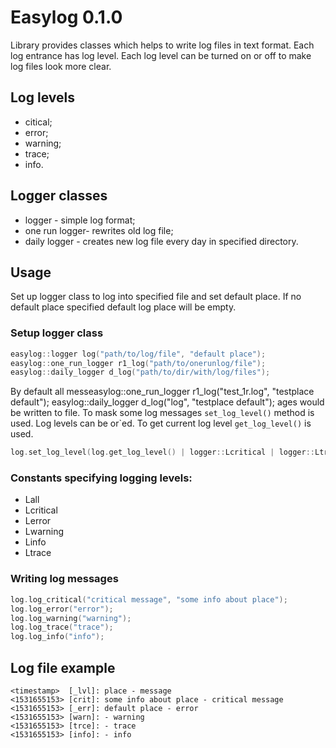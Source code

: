 # Easylog 0.1.0

Library provides classes which helps to write log files in text format.
Each log entrance has log level. Each log level can be turned on or off to make
log files look more clear.

## Log levels

* citical;
* error;
* warning;
* trace;
* info.

## Logger classes

* logger - simple log format;
* one run logger- rewrites old log file;
* daily logger - creates new log file every day in specified directory.

## Usage

Set up logger class to log into specified file and set default place.
If no default place specified default log place will be empty.

### Setup logger class

```c++
easylog::logger log("path/to/log/file", "default place");
easylog::one_run_logger r1_log("path/to/onerunlog/file");
easylog::daily_logger d_log("path/to/dir/with/log/files");
```
By default all messeasylog::one_run_logger r1_log("test_1r.log", "testplace default");
	easylog::daily_logger d_log("log", "testplace default");
ages would be written to file.
To mask some log messages ```set_log_level()``` method is used. Log levels can be or\`ed.
To get current log level ```get_log_level()``` is used.

```c++
log.set_log_level(log.get_log_level() | logger::Lcritical | logger::Ltrace);
```

### Constants specifying logging levels:

* Lall
* Lcritical
* Lerror
* Lwarning
* Linfo
* Ltrace

### Writing log messages

```c++
log.log_critical("critical message", "some info about place");
log.log_error("error");
log.log_warning("warning");
log.log_trace("trace");
log.log_info("info");
```

## Log file example

```
<timestamp>  [_lvl]: place - message
<1531655153> [crit]: some info about place - critical message
<1531655153> [_err]: default place - error
<1531655153> [warn]: - warning
<1531655153> [trce]: - trace
<1531655153> [info]: - info
```
